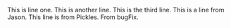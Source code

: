 This is line one.
This is another line.
This is the third line.
This is a line from Jason.
This line is from Pickles.
From bugFix.
